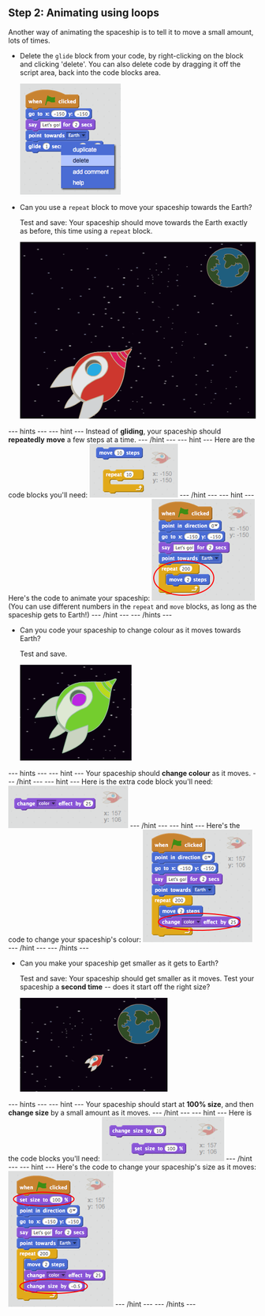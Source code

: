 ## Step 2: Animating using loops

Another way of animating the spaceship is to tell it to move a small amount, lots of times.

+ Delete the `glide` block from your code, by right-clicking on the block and clicking 'delete'. You can also delete code by dragging it off the script area, back into the code blocks area.

	![Deleting the glide block](images/space-delete-glide.png)

+ Can you use a `repeat` block to move your spaceship towards the Earth?

    Test and save: Your spaceship should move towards the Earth exactly as before, this time using a `repeat` block.

    ![Testing a spaceship animation](images/space-animate-stage.png)

--- hints ---
--- hint ---
Instead of __gliding__, your spaceship should __repeatedly__ __move__ a few steps at a time.
--- /hint ---
--- hint ---
Here are the code blocks you'll need:
![Blocks for an animated spaceship](images/space-repeat-blocks.png)
--- /hint ---
--- hint ---
Here's the code to animate your spaceship:
![Code for an animated spaceship](images/space-repeat-code.png)
(You can use different numbers in the `repeat` and `move` blocks, as long as the spaceship gets to Earth!)
--- /hint ---
--- /hints ---

+ Can you code your spaceship to change colour as it moves towards Earth?

    Test and save.

    ![Testing a colour-changing spaceship](images/space-colour-test.png)

--- hints ---
--- hint ---
Your spaceship should __change colour__ as it moves.
--- /hint ---
--- hint ---
Here is the extra code block you'll need:
![Block for changing colour](images/space-colour-blocks.png)
--- /hint ---
--- hint ---
Here's the code to change your spaceship's colour:
![Code for an animated spaceship](images/space-colour-code.png)
--- /hint ---
--- /hints ---

+ Can you make your spaceship get smaller as it gets to Earth?

    Test and save: Your spaceship should get smaller as it moves. Test your spaceship a __second time__ -- does it start off the right size?

    ![Testing a shrinking spaceship](images/space-size-test.png)

--- hints ---
--- hint ---
Your spaceship should start at __100% size__, and then __change size__ by a small amount as it moves.
--- /hint ---
--- hint ---
Here is the code blocks you'll need:
![Blocks for changing size](images/space-size-blocks.png)
--- /hint ---
--- hint ---
Here's the code to change your spaceship's size as it moves:
![Code for changing size](images/space-size-code.png)
--- /hint ---
--- /hints ---
